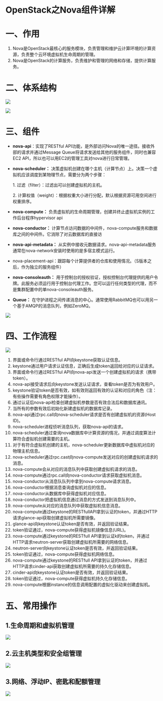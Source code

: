 # OpenStack之Nova组件详解

# 一、作用

1. Nova是OpenStack最核心的服务模块，负责管理和维护云计算环境的计算资源，负责整个云环境虚拟机生命周期的管理。
2. Nova是OpenStack的计算服务，负责维护和管理的网络和存储，提供计算服务。

# 二、体系结构

![](assets/image-20221127212938594-20230610173810-g7cvdxf.png)

![](assets/image-20221127212945257-20230610173810-83tntna.png)

# 三、组件

* **nova-api**：实现了RESTful API功能，是外部访问Nova的唯一途径。接收外部的请求并通过Message Queue将请求发送给其他的服务组件，同时也兼容EC2 API，所以也可以用EC2的管理工具对nova进行日常管理。
* **nova-scheduler：**  决策虚拟机创建在哪个主机（计算节点）上。决策一个虚拟机应该调度到某物理节点，需要分为两个步骤：

  1. 过滤（filter）：过滤出可以创建虚拟机的主机。

  2\. 计算权值（weight）：根据权重大小进行分配，默认根据资源可用空间进行权重排序。
* **nova-compute：**  负责虚拟机的生命周期管理，创建并终止虚拟机实例的工作后台程序hypervisor api
* **nova-conductor：**  计算节点访问数据的中间件，nova-compute服务和数据库之间的中间件。它消除了对云数据库的直接访
* **nova-api-metadata：**  从实例中接收元数据请求。nova-api-metadata服务通常在nova-network安装时使用的是多宿主模式运行。
* nova-placement-api：跟踪每个计算提供者的仓库和使用情况。（S版本之后，作为独立的服务组件）
* **nova-consoleauth：**  用于控制台的授权验证，授权控制台代理提供的用户令牌。此服务必须运行用于控制台代理工作。您可以运行任何类型的代理，而不是集群配置中的单nova-consoleauth服务。
* **Queue：**  在守护进程之间传递消息的中心。通常使用RabbitMQ也可以用另一个基于AMQP的消息队列，例如ZeroMQ。

![](assets/image-20221127212952563-20230610173810-gd5oa0u.png)

# 四、工作流程

![](assets/image-20221127212958191-20230610173810-obfb4by.png)

1. 界面或命令行通过RESTful API向keystone获取认证信息。
2. keystone通过用户请求认证信息，正确后生成token返回给对应的认证请求。
3. 界面或命令行通过RESTful API向nova-api发送一个创建虚拟机的请求（携带token）。
4. nova-api接受请求后向keystone发送认证请求，查看token是否为有效用户。
5. keystone验证token是否有效，如有效则返回有效的认证和对应的角色（注：有些操作需要有角色权限才能操作）。
6. 通过认证后nova-api检查创建虚拟机参数是否有效合法后和数据库通讯。
7. 当所有的参数有效后初始化新建虚拟机的数据库记录。
8. nova-api通过rpc.call向nova-scheduler请求是否有创建虚拟机的资源(Host ID)。
9. nova-scheduler进程侦听消息队列，获取nova-api的请求。
10. nova-scheduler通过查询nova数据库中计算资源的情况，并通过调度算法计算符合虚拟机创建需要的主机。
11. 对于有符合虚拟机创建的主机，nova-scheduler更新数据库中虚拟机对应的物理主机信息。
12. nova-scheduler通过rpc.cast向nova-compute发送对应的创建虚拟机请求的消息。
13. nova-compute会从对应的消息队列中获取创建虚拟机请求的消息。
14. nova-compute通过rpc.call向nova-conductor请求获取虚拟机消息。
15. nova-conductor从消息队队列中拿到nova-compute请求消息。
16. nova-conductor根据消息查询虚拟机对应的信息。
17. nova-conductor从数据库中获得虚拟机对应信息。
18. nova-conductor把虚拟机信息通过消息的方式发送到消息队列中。
19. nova-compute从对应的消息队列中获取虚拟机信息消息。
20. nova-compute通过keystone的RESTfullAPI拿到认证的token，并通过HTTP请求glance-api获取创建虚拟机所需要镜像。
21. glance-api向keystone认证token是否有效，并返回验证结果。
22. token验证通过，nova-compute获得虚拟机镜像信息(URL)。
23. nova-compute通过keystone的RESTfull API拿到认证k的token，并通过HTTP请求neutron-server获取创建虚拟机所需要的网络信息。
24. neutron-server向keystone认证token是否有效，并返回验证结果。
25. token验证通过，nova-compute获得虚拟机网络信息。
26. nova-compute通过keystone的RESTfull API拿到认证的token，并通过HTTP请求cinder-api获取创建虚拟机所需要的持久化存储信息。
27. cinder-api向keystone认证token是否有效，并返回验证结果。
28. token验证通过，nova-compute获得虚拟机持久化存储信息。
29. nova-compute根据instance的信息调用配置的虚拟化驱动来创建虚拟机。

# 五、常用操作

## 1.生命周期和虚拟机管理

![](assets/image-20221127213012479-20230610173810-98lhgdb.png)

## 2.云主机类型和安全组管理

![](assets/image-20221127213020716-20230610173810-jf1esgm.png)

## 3.网络、浮动IP、密匙和配额管理

![](assets/image-20221127213027237-20230610173810-0e157c9.png)
